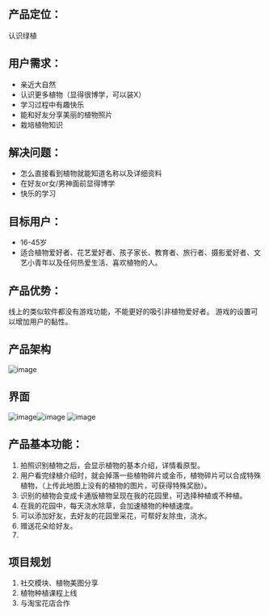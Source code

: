## 产品定位：
认识绿植
## 用户需求：
- 亲近大自然
- 认识更多植物（显得很博学，可以装X）
- 学习过程中有趣快乐
- 能和好友分享美丽的植物照片
- 栽培植物知识

## 解决问题：
- 怎么直接看到植物就能知道名称以及详细资料
- 在好友or女/男神面前显得博学
- 快乐的学习

## 目标用户：
- 16-45岁
- 适合植物爱好者、花艺爱好者、孩子家长、教育者、旅行者、摄影爱好者、文艺小青年以及任何热爱生活、喜欢植物的人。


## 产品优势：
 
 线上的类似软件都没有游戏功能，不能更好的吸引非植物爱好者。
 游戏的设置可以增加用户的黏性。
 
## 产品架构
![image](https://upload-images.jianshu.io/upload_images/9130153-4157cf549371949e.png?imageMogr2/auto-orient/strip%7CimageView2/2/w/1000/format/webp)
## 界面
![image](https://upload-images.jianshu.io/upload_images/9130153-34979540d9a1c4ea.png?imageMogr2/auto-orient/strip%7CimageView2/2/w/313/format/webp)![image](https://upload-images.jianshu.io/upload_images/9130153-1fb6fd463b437b38.png?imageMogr2/auto-orient/strip%7CimageView2/2/w/311/format/webp)
![image](https://upload-images.jianshu.io/upload_images/9130153-685c16325df63b87.png?imageMogr2/auto-orient/strip%7CimageView2/2/w/826/format/webp)

## 产品基本功能：
1.  拍照识别植物之后，会显示植物的基本介绍，详情看原型。
2. 用户看完绿植介绍时，就会掉落一些植物碎片或金币，植物碎片可以合成特殊植物，（上传此地图上没有的植物的图片，可获得特殊奖励）。
3. 识别的植物会变成卡通版植物呈现在我的花园里，可选择种植或不种植。
4. 在我的花园中，每天浇水除草，会加速植物的种植速度。
5. 可以添加好友，去好友的花园里采花，可帮好友除虫，浇水。
6. 赠送花朵给好友。
7. 
## 项目规划
1. 社交模块、植物美图分享
2. 植物种植课程上线
3. 与淘宝花店合作

